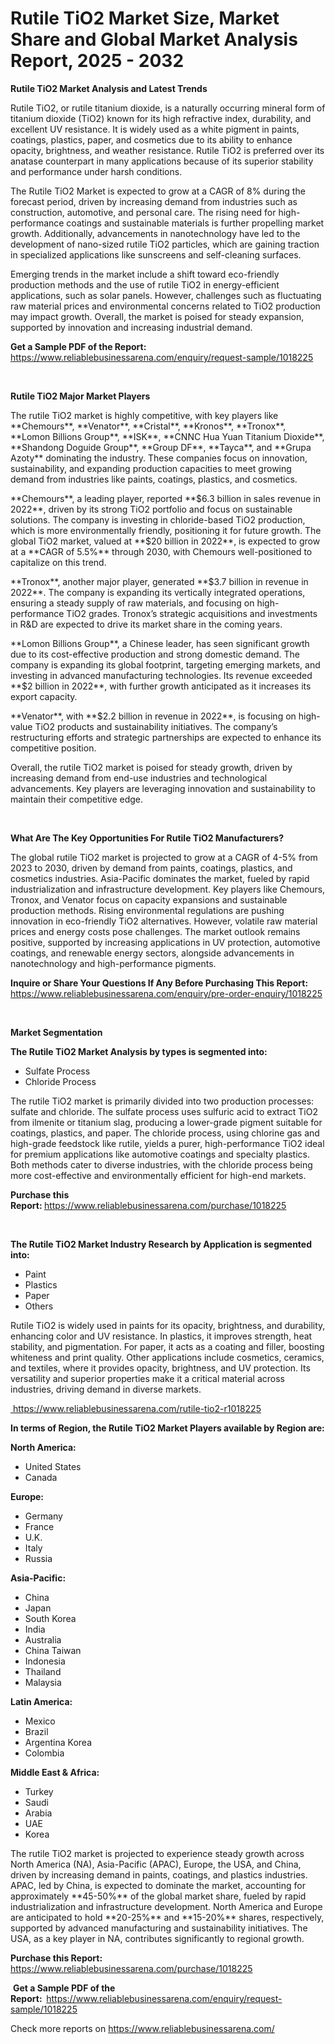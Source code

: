 <p><h1>Rutile TiO2 Market Size, Market Share and Global Market Analysis Report, 2025 - 2032</h1></p><p><strong>Rutile TiO2 Market Analysis and Latest Trends</strong></p>
<p><p>Rutile TiO2, or rutile titanium dioxide, is a naturally occurring mineral form of titanium dioxide (TiO2) known for its high refractive index, durability, and excellent UV resistance. It is widely used as a white pigment in paints, coatings, plastics, paper, and cosmetics due to its ability to enhance opacity, brightness, and weather resistance. Rutile TiO2 is preferred over its anatase counterpart in many applications because of its superior stability and performance under harsh conditions.</p><p>The Rutile TiO2 Market is expected to grow at a CAGR of 8% during the forecast period, driven by increasing demand from industries such as construction, automotive, and personal care. The rising need for high-performance coatings and sustainable materials is further propelling market growth. Additionally, advancements in nanotechnology have led to the development of nano-sized rutile TiO2 particles, which are gaining traction in specialized applications like sunscreens and self-cleaning surfaces.</p><p>Emerging trends in the market include a shift toward eco-friendly production methods and the use of rutile TiO2 in energy-efficient applications, such as solar panels. However, challenges such as fluctuating raw material prices and environmental concerns related to TiO2 production may impact growth. Overall, the market is poised for steady expansion, supported by innovation and increasing industrial demand.</p></p>
<p><strong>Get a Sample PDF of the Report:&nbsp;</strong> <a href="https://www.reliablebusinessarena.com/enquiry/request-sample/1018225?utm_campaign=2097&utm_medium=2&utm_source=Github&utm_content=ia&utm_term=26012025&utm_id=rutile-tio2">https://www.reliablebusinessarena.com/enquiry/request-sample/1018225</a></p>
<p>&nbsp;</p>
<p><strong>Rutile TiO2 Major Market Players</strong></p>
<p><p>The rutile TiO2 market is highly competitive, with key players like **Chemours**, **Venator**, **Cristal**, **Kronos**, **Tronox**, **Lomon Billions Group**, **ISK**, **CNNC Hua Yuan Titanium Dioxide**, **Shandong Doguide Group**, **Group DF**, **Tayca**, and **Grupa Azoty** dominating the industry. These companies focus on innovation, sustainability, and expanding production capacities to meet growing demand from industries like paints, coatings, plastics, and cosmetics.</p><p>**Chemours**, a leading player, reported **$6.3 billion in sales revenue in 2022**, driven by its strong TiO2 portfolio and focus on sustainable solutions. The company is investing in chloride-based TiO2 production, which is more environmentally friendly, positioning it for future growth. The global TiO2 market, valued at **$20 billion in 2022**, is expected to grow at a **CAGR of 5.5%** through 2030, with Chemours well-positioned to capitalize on this trend.</p><p>**Tronox**, another major player, generated **$3.7 billion in revenue in 2022**. The company is expanding its vertically integrated operations, ensuring a steady supply of raw materials, and focusing on high-performance TiO2 grades. Tronox’s strategic acquisitions and investments in R&D are expected to drive its market share in the coming years.</p><p>**Lomon Billions Group**, a Chinese leader, has seen significant growth due to its cost-effective production and strong domestic demand. The company is expanding its global footprint, targeting emerging markets, and investing in advanced manufacturing technologies. Its revenue exceeded **$2 billion in 2022**, with further growth anticipated as it increases its export capacity.</p><p>**Venator**, with **$2.2 billion in revenue in 2022**, is focusing on high-value TiO2 products and sustainability initiatives. The company’s restructuring efforts and strategic partnerships are expected to enhance its competitive position.</p><p>Overall, the rutile TiO2 market is poised for steady growth, driven by increasing demand from end-use industries and technological advancements. Key players are leveraging innovation and sustainability to maintain their competitive edge.</p></p>
<p>&nbsp;</p>
<p><strong>What Are The Key Opportunities For Rutile TiO2 Manufacturers?</strong></p>
<p><p>The global rutile TiO2 market is projected to grow at a CAGR of 4-5% from 2023 to 2030, driven by demand from paints, coatings, plastics, and cosmetics industries. Asia-Pacific dominates the market, fueled by rapid industrialization and infrastructure development. Key players like Chemours, Tronox, and Venator focus on capacity expansions and sustainable production methods. Rising environmental regulations are pushing innovation in eco-friendly TiO2 alternatives. However, volatile raw material prices and energy costs pose challenges. The market outlook remains positive, supported by increasing applications in UV protection, automotive coatings, and renewable energy sectors, alongside advancements in nanotechnology and high-performance pigments.</p></p>
<p><strong>Inquire or Share Your Questions If Any Before Purchasing This Report:</strong> <a href="https://www.reliablebusinessarena.com/enquiry/pre-order-enquiry/1018225?utm_campaign=2097&utm_medium=2&utm_source=Github&utm_content=ia&utm_term=26012025&utm_id=rutile-tio2">https://www.reliablebusinessarena.com/enquiry/pre-order-enquiry/1018225</a></p>
<p>&nbsp;</p>
<p><strong>Market Segmentation</strong></p>
<p><strong>The Rutile TiO2 Market Analysis by types is segmented into:</strong></p>
<p><ul><li>Sulfate Process</li><li>Chloride Process</li></ul></p>
<p><p>The rutile TiO2 market is primarily divided into two production processes: sulfate and chloride. The sulfate process uses sulfuric acid to extract TiO2 from ilmenite or titanium slag, producing a lower-grade pigment suitable for coatings, plastics, and paper. The chloride process, using chlorine gas and high-grade feedstock like rutile, yields a purer, high-performance TiO2 ideal for premium applications like automotive coatings and specialty plastics. Both methods cater to diverse industries, with the chloride process being more cost-effective and environmentally efficient for high-end markets.</p></p>
<p><strong>Purchase this Report:&nbsp;</strong><a href="https://www.reliablebusinessarena.com/purchase/1018225?utm_campaign=2097&utm_medium=2&utm_source=Github&utm_content=ia&utm_term=26012025&utm_id=rutile-tio2">https://www.reliablebusinessarena.com/purchase/1018225</a></p>
<p>&nbsp;</p>
<p><strong>The Rutile TiO2 Market Industry Research by Application is segmented into:</strong></p>
<p><ul><li>Paint</li><li>Plastics</li><li>Paper</li><li>Others</li></ul></p>
<p><p>Rutile TiO2 is widely used in paints for its opacity, brightness, and durability, enhancing color and UV resistance. In plastics, it improves strength, heat stability, and pigmentation. For paper, it acts as a coating and filler, boosting whiteness and print quality. Other applications include cosmetics, ceramics, and textiles, where it provides opacity, brightness, and UV protection. Its versatility and superior properties make it a critical material across industries, driving demand in diverse markets.</p></p>
<p><a href="https://www.reliablebusinessarena.com/rutile-tio2-r1018225?utm_campaign=2097&utm_medium=2&utm_source=Github&utm_content=ia&utm_term=26012025&utm_id=rutile-tio2">&nbsp;https://www.reliablebusinessarena.com/rutile-tio2-r1018225</a></p>
<p><strong>In terms of Region, the Rutile TiO2 Market Players available by Region are:</strong></p>
<p>
    <p> <strong> North America: </strong>
        <ul>
            <li>United States</li>
            <li>Canada</li>
        </ul>
        </p> 
    <p> <strong> Europe: </strong>
        <ul>
            <li>Germany</li>
            <li>France</li>
            <li>U.K.</li>
            <li>Italy</li>
            <li>Russia</li>
        </ul>
        </p> 
    <p> <strong> Asia-Pacific: </strong>
        <ul>
            <li>China</li>
            <li>Japan</li>
            <li>South Korea</li>
            <li>India</li>
            <li>Australia</li>
            <li>China Taiwan</li>
            <li>Indonesia</li>
            <li>Thailand</li>
            <li>Malaysia</li>
        </ul>
        </p> 
    <p> <strong> Latin America: </strong>
        <ul>
            <li>Mexico</li>
            <li>Brazil</li>
            <li>Argentina Korea</li>
            <li>Colombia</li>
        </ul>
        </p> 
    <p> <strong> Middle East & Africa: </strong>
        <ul>
            <li>Turkey</li>
            <li>Saudi</li>
            <li>Arabia</li>
            <li>UAE</li>
            <li>Korea</li>
        </ul>
    </p>
    </p>
<p><p>The rutile TiO2 market is projected to experience steady growth across North America (NA), Asia-Pacific (APAC), Europe, the USA, and China, driven by increasing demand in paints, coatings, and plastics industries. APAC, led by China, is expected to dominate the market, accounting for approximately **45-50%** of the global market share, fueled by rapid industrialization and infrastructure development. North America and Europe are anticipated to hold **20-25%** and **15-20%** shares, respectively, supported by advanced manufacturing and sustainability initiatives. The USA, as a key player in NA, contributes significantly to regional growth.</p></p>
<p><strong>Purchase this Report: </strong><a href="https://www.reliablebusinessarena.com/purchase/1018225?utm_campaign=2097&utm_medium=2&utm_source=Github&utm_content=ia&utm_term=26012025&utm_id=rutile-tio2">https://www.reliablebusinessarena.com/purchase/1018225</a></p>
<p>&nbsp;<strong>Get a Sample PDF of the Report:&nbsp;&nbsp;</strong><a href="https://www.reliablebusinessarena.com/enquiry/request-sample/1018225?utm_campaign=2097&utm_medium=2&utm_source=Github&utm_content=ia&utm_term=26012025&utm_id=rutile-tio2">https://www.reliablebusinessarena.com/enquiry/request-sample/1018225</a></p>
<p><strong></strong></p>
<p>Check more reports on <a href="https://www.reliablebusinessarena.com/?utm_campaign=2097&utm_medium=2&utm_source=Github&utm_content=ia&utm_term=26012025&utm_id=rutile-tio2">https://www.reliablebusinessarena.com/</a></p>